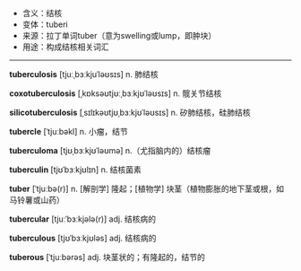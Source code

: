 - <span class="definition">含义：结核</span>
- <span class="definition">变体：tuberi</span>
- <span class="definition">来源：拉丁单词tuber（意为swelling或lump，即肿块）</span>
- <span class="definition">用途：构成结核相关词汇</span>


---


<span class="vocabulary">**tuberculosis**</span> [tjuːˌbɜːkjuˈləʊsɪs] n. 肺结核

<span class="vocabulary">**coxotuberculosis**</span> [ˌkɒksəʊtjʊːˌbɜːkjʊˈləʊsɪs] n. 髋关节结核

<span class="vocabulary">**silicotuberculosis**</span> [ˌsɪlɪkəʊtjʊˌbɜːkjʊˈləʊsɪs] n. 矽肺结核，硅肺结核

<span class="vocabulary">**tubercle**</span> [ˈtjuːbəkl] n. 小瘤，结节

<span class="vocabulary">**tuberculoma**</span> [tjʊˌbɜːkjʊˈləʊmə] n.（尤指脑内的）结核瘤

<span class="vocabulary">**tuberculin**</span> [tjʊˈbɜːkjʊlɪn] n. 结核菌素

<span class="vocabulary">**tuber**</span> [ˈtjuːbə(r)] n. [解剖学] 隆起；[植物学] 块茎（植物膨胀的地下茎或根，如马铃薯或山药）

<span class="vocabulary">**tubercular**</span> [tjuːˈbɜːkjələ(r)] adj. 结核病的

<span class="vocabulary">**tuberculous**</span> [tjʊˈbɜːkjʊləs] adj. 结核病的

<span class="vocabulary">**tuberous**</span> [ˈtjuːbərəs] adj. 块茎状的；有隆起的，结节的
